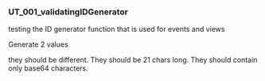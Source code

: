 ### UT_001_validatingIDGenerator

testing the ID generator function that is used for events and views

Generate 2 values

they should be different.
They should be 21 chars long.
They should contain only base64 characters.